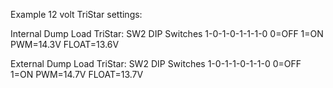 Example 12 volt TriStar settings:

Internal Dump Load TriStar:
SW2 DIP Switches
1-0-1-0-1-1-1-0
0=OFF 1=ON
PWM=14.3V FLOAT=13.6V

External Dump Load TriStar:
SW2 DIP Switches
1-0-1-1-0-1-1-0
0=OFF 1=ON
PWM=14.7V FLOAT=13.7V

